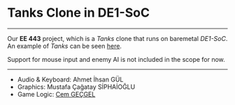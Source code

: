 # Tanks Clone in DE1-SoC

---

Our **EE 443** project, which is a _Tanks_ clone that runs on baremetal
_DE1-SoC_. An example of _Tanks_ can be seen
[here](https://www.mathsisfun.com/games/tanks.html).

Support for mouse input and enemy AI is not included in the scope for now.

---

- Audio & Keyboard: Ahmet İhsan GÜL
- Graphics: Mustafa Çağatay SİPHAİOĞLU
- Game Logic: [Cem GEÇGEL](gecgelcem@outlook.com)
